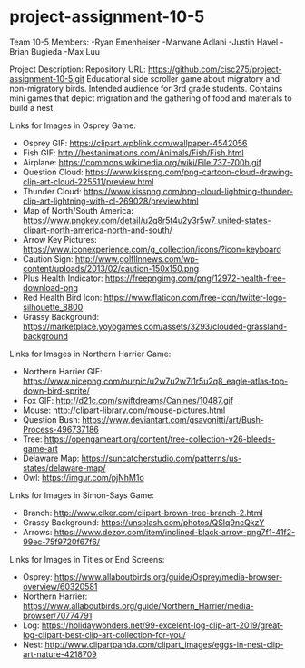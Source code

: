 # project-assignment-10-5
Team 10-5 Members:
-Ryan Emenheiser
-Marwane Adlani
-Justin Havel
-Brian Bugieda
-Max Luu

Project Description:
Repository URL: https://github.com/cisc275/project-assignment-10-5.git
Educational side scroller game about migratory and non-migratory birds. Intended audience for 3rd grade students. Contains mini games that depict migration and the gathering of food and materials to build a nest. 

Links for Images in Osprey Game:
- Osprey GIF: https://clipart.wpblink.com/wallpaper-4542056
- Fish GIF: http://bestanimations.com/Animals/Fish/Fish.html
- Airplane: https://commons.wikimedia.org/wiki/File:737-700h.gif
- Question Cloud: https://www.kisspng.com/png-cartoon-cloud-drawing-clip-art-cloud-225511/preview.html
- Thunder Cloud: https://www.kisspng.com/png-cloud-lightning-thunder-clip-art-lightning-with-cl-269028/preview.html
- Map of North/South America: https://www.pngkey.com/detail/u2q8r5t4u2y3r5w7_united-states-clipart-north-america-north-and-south/
- Arrow Key Pictures: https://www.iconexperience.com/g_collection/icons/?icon=keyboard
- Caution Sign: http://www.golfllnnews.com/wp-content/uploads/2013/02/caution-150x150.png
- Plus Health Indicator: https://freepngimg.com/png/12972-health-free-download-png
- Red Health Bird Icon: https://www.flaticon.com/free-icon/twitter-logo-silhouette_8800
- Grassy Background: https://marketplace.yoyogames.com/assets/3293/clouded-grassland-background

Links for Images in Northern Harrier Game:
- Northern Harrier GIF: https://www.nicepng.com/ourpic/u2w7u2w7i1r5u2q8_eagle-atlas-top-down-bird-sprite/
- Fox GIF: http://d21c.com/swiftdreams/Canines/10487.gif
- Mouse: http://clipart-library.com/mouse-pictures.html
- Question Bush: https://www.deviantart.com/gsavonitti/art/Bush-Process-496737186
- Tree: https://opengameart.org/content/tree-collection-v26-bleeds-game-art
- Delaware Map: https://suncatcherstudio.com/patterns/us-states/delaware-map/
- Owl: https://imgur.com/pjNhM1o

Links for Images in Simon-Says Game:
- Branch: http://www.clker.com/clipart-brown-tree-branch-2.html
- Grassy Background: https://unsplash.com/photos/QSIq9ncQkzY
- Arrows: https://www.dezov.com/item/inclined-black-arrow-png7f1-41f2-99ec-75f9720f67f6/

Links for Images in Titles or End Screens:
- Osprey: https://www.allaboutbirds.org/guide/Osprey/media-browser-overview/60320581
- Northern Harrier: https://www.allaboutbirds.org/guide/Northern_Harrier/media-browser/70774791
- Log: https://holidaywonders.net/99-excelent-log-clip-art-2019/great-log-clipart-best-clip-art-collection-for-you/
- Nest: http://www.clipartpanda.com/clipart_images/eggs-in-nest-clip-art-nature-4218709
